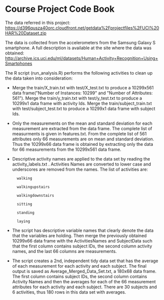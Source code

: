 Course Project Code Book
========================

The data referred in this project:</br>
https://d396qusza40orc.cloudfront.net/getdata%2Fprojectfiles%2FUCI%20HAR%20Dataset.zip

The data is collected from the accelerometers from the Samsung Galaxy S smartphone.
A full description is available at the site where the data was obtained: </br>
http://archive.ics.uci.edu/ml/datasets/Human+Activity+Recognition+Using+Smartphones 


The R script (run_analysis.R) performs the following activities to clean up the data taken into consideration:

* Merge the train/X_train.txt with test/X_test.txt to produce a 10299x561 data frame("Number of Instances: 10299" and "Number of Attributes: 561"). Merge the train/y_train.txt with test/y_test.txt to produce a 10299x1 data frame with activity Ids. Merge the train/subject_train.txt with test/subject_test.txt to produce a 10299x1 data frame with subject Ids.

* Only the measurements on the mean and standard deviation for each measurement are extracted from the data frame. The complete list of measurments is given in features.txt. From the complete list of 561 attributes only 66 measurements are on mean and standard deviation. Thus the 10299x66 data frame is obtained by extracting only the data for 66 measurements from the 10299x561 data frame.

* Descriptive activity names are applied to the data set by reading the activity_labels.txt
. Activities Names are converted to lower case and underscores are removed from the names. The list of activities are:

        walking
        
        walkingupstairs
        
        walkingdownstairs
        
        sitting
        
        standing
        
        laying

* The script has descriptive variable names that clearly denote the data that the variables are holding. Then merge the previously obtained 10299x66 data frame with the ActivitiesNames and SubjectData such that the first column contains subject IDs, the second column activity names, and the last 66 columns are measurements.

* The script creates a 2nd, independent tidy data set that has the average of each measurement for each activity and each subject. The final output is saved as Average_Merged_Data_Set.txt, a 180x68 data frame. The first column contains subject IDs, the second column contains Activity Names and then the averages for each of the 66 measurement attributes for each activity and each subject. There are 30 subjects and 6 activities, thus 180 rows in this data set with averages.